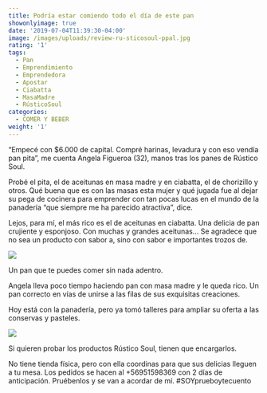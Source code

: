 ```yaml
---
title: Podría estar comiendo todo el día de este pan
showonlyimage: true
date: '2019-07-04T11:39:30-04:00'
image: /images/uploads/review-ru-sticosoul-ppal.jpg
rating: '1'
tags:
  - Pan
  - Emprendimiento
  - Emprendedora
  - Apostar
  - Ciabatta
  - MasaMadre
  - RústicoSoul
categories:
  - COMER Y BEBER
weight: '1'
---
```

“Empecé con $6.000 de capital. Compré harinas, levadura y con eso vendía pan pita”, me cuenta Angela Figueroa (32), manos tras los panes de Rústico Soul. 

<!--more-->

Probé el pita, el de aceitunas en masa madre y en ciabatta, el de chorizillo y otros. Qué buena que es con las masas esta mujer y qué jugada fue al dejar su pega de cocinera para emprender con tan pocas lucas en el mundo de la panadería “que siempre me ha parecido atractiva”, dice. 

Lejos, para mí, el más rico es el de aceitunas en ciabatta. Una delicia de pan crujiente y esponjoso. Con muchas y grandes aceitunas… Se agradece que no sea un producto con sabor a, sino con sabor e importantes trozos de. 

![](/images/uploads/review-ru-sticosoul-3.jpg)

Un pan que te puedes comer sin nada adentro.Angela lleva poco tiempo haciendo pan con masa madre y le queda rico. Un pan correcto en vías de unirse a las filas de sus exquisitas creaciones.Hoy está con la panadería, pero ya tomó talleres para ampliar su oferta a las conservas y pasteles. 

![](/images/uploads/review-ru-sticosoul-2.jpg)

Si quieren probar los productos Rústico Soul, tienen que encargarlos. No tiene tienda física, pero con ella coordinas para que sus delicias lleguen a tu mesa. Los pedidos se hacen al +56951598369 con 2 días de anticipación. Pruébenlos y se van a acordar de mí. #SOYprueboytecuento
